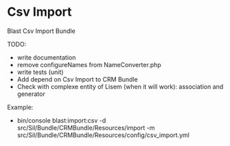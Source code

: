 # Csv Import 
Blast Csv Import Bundle 

TODO: 
- write documentation
- remove configureNames from NameConverter.php
- write tests (unit)
- Add depend on Csv Import to CRM Bundle
- Check with complexe entity of Lisem (when it will work): association and generator

Example:
- bin/console blast:import:csv -d src/Sil/Bundle/CRMBundle/Resources/import -m src/Sil/Bundle/CRMBundle/Resources/config/csv_import.yml
